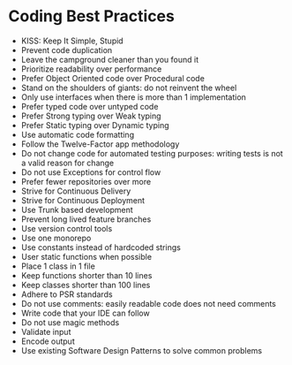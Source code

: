 # Coding Best Practices

- KISS: Keep It Simple, Stupid
- Prevent code duplication
- Leave the campground cleaner than you found it
- Prioritize readability over performance
- Prefer Object Oriented code over Procedural code
- Stand on the shoulders of giants: do not reinvent the wheel
- Only use interfaces when there is more than 1 implementation
- Prefer typed code over untyped code
- Prefer Strong typing over Weak typing
- Prefer Static typing over Dynamic typing
- Use automatic code formatting
- Follow the Twelve-Factor app methodology
- Do not change code for automated testing purposes: writing tests is not a valid reason for change
- Do not use Exceptions for control flow
- Prefer fewer repositories over more 
- Strive for Continuous Delivery
- Strive for Continuous Deployment
- Use Trunk based development
- Prevent long lived feature branches
- Use version control tools
- Use one monorepo
- Use constants instead of hardcoded strings
- User static functions when possible
- Place 1 class in 1 file
- Keep functions shorter than 10 lines
- Keep classes shorter than 100 lines
- Adhere to PSR standards
- Do not use comments: easily readable code does not need comments
- Write code that your IDE can follow
- Do not use magic methods
- Validate input
- Encode output
- Use existing Software Design Patterns to solve common problems
